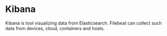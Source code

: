 # Kibana
Kibana is tool visualizing data from Elasticsearch. Filebeat can collect such data from devices, cloud, containers and hosts.